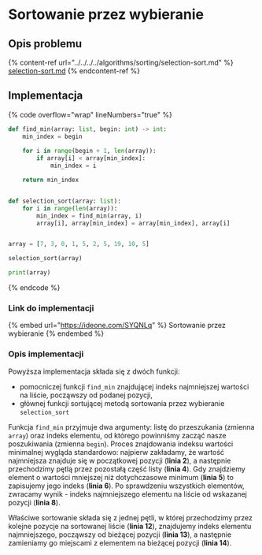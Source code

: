 # Sortowanie przez wybieranie

## Opis problemu

{% content-ref url="../../../../algorithms/sorting/selection-sort.md" %}
[selection-sort.md](../../../../algorithms/sorting/selection-sort.md)
{% endcontent-ref %}

## Implementacja

{% code overflow="wrap" lineNumbers="true" %}
```python
def find_min(array: list, begin: int) -> int:
    min_index = begin
    
    for i in range(begin + 1, len(array)):
        if array[i] < array[min_index]:
            min_index = i

    return min_index


def selection_sort(array: list):
    for i in range(len(array)):
        min_index = find_min(array, i)
        array[i], array[min_index] = array[min_index], array[i]


array = [7, 3, 0, 1, 5, 2, 5, 19, 10, 5]

selection_sort(array)

print(array)
```
{% endcode %}

### Link do implementacji

{% embed url="https://ideone.com/SYQNLq" %}
Sortowanie przez wybieranie
{% endembed %}

### Opis implementacji

Powyższa implementacja składa się z dwóch funkcji: 

* pomocniczej funkcji `find_min` znajdującej indeks najmniejszej wartości na liście, począwszy od podanej pozycji,
* głównej funkcji sortującej metodą sortowania przez wybieranie `selection_sort`

Funkcja `find_min` przyjmuje dwa argumenty: listę do przeszukania (zmienna `array`) oraz indeks elementu, od którego powinniśmy zacząć nasze poszukiwania (zmienna `begin`). Proces znajdowania indeksu wartości minimalnej wygląda standardowo: najpierw zakładamy, że wartość najmniejsza znajduje się w początkowej pozycji (**linia 2**), a następnie przechodzimy pętlą przez pozostałą część listy (**linia 4**). Gdy znajdziemy element o wartości mniejszej niż dotychczasowe minimum (**linia 5**) to zapisujemy jego indeks (**linia 6**). Po sprawdzeniu wszystkich elementów, zwracamy wynik - indeks najmniejszego elementu na liście od wskazanej pozycji (**linia 8**).

Właściwe sortowanie składa się z jednej pętli, w której przechodzimy przez kolejne pozycje na sortowanej liście (**linia 12**), znajdujemy indeks elementu najmniejszego, począwszy od bieżącej pozycji (**linia 13**), a następnie zamieniamy go miejscami z elementem na bieżącej pozycji (**linia 14**).
